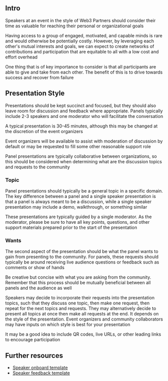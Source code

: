 ## Intro

Speakers at an event in the style of Web3 Partners should consider their time as valuable for reaching their personal or organizational goals

Having access to a group of engaged, motivated, and capable minds is rare and would otherwise be potentially costly. However, by leveraging each other's mutual interests and goals, we can expect to create networks of contributions and participation that are equitable to all with a low cost and effort overhead

One thing that is of key importance to consider is that all participants are able to give and take from each other. The benefit of this is to drive towards success and recover from failure

## Presentation Style

Presentations should be kept succinct and focused, but they should also leave room for discussion and feedback where appropriate. Panels typically include 2-3 speakers and one moderator who will facilitate the conversation

A typical presentation is 30-45 minutes, although this may be changed at the discretion of the event organizers

Event organizers will be available to assist with moderation of discussion by default or may be requested to fill some other reasonable support role

Panel presentations are typically collaborative between organizations, so this should be considered when determining what are the discussion topics and requests to the community

### Topic

Panel presentations should typically be a general topic in a specific domain. The key difference between a panel and a single speaker presentation is that a panel is always meant to be a discussion, while a single speaker presentation may include a demo, walkthrough, or something similar

These presentations are typically guided by a single moderator. As the moderator, please be sure to have all key points, questions, and other support materials prepared prior to the start of the presentation

### Wants

The second aspect of the presentation should be what the panel wants to gain from presenting to the community. For panels, these requests should typically be around receiving live audience questions or feedback such as comments or show of hands

Be creative but concise with what you are asking from the community. Remember that this process should be mutually beneficial between all panels and the audience as well

Speakers may decide to incorporate their requests into the presentation topics, such that they discuss one topic, then make one request, then repeat for the next topics and requests. They may alternatively decide to present all topics at once then make all requests at the end. It depends on the style of the presentation. Event organizers and community collaborators may have inputs on which style is best for your presentation

It may be a good idea to include QR codes, live URLs, or other leading links to encourage participation

## Further resources

- [Speaker onboard template](../templates/speaker-onboard-template.md)
- [Speaker feedback template](../templates/speaker-feedback-template.md)
